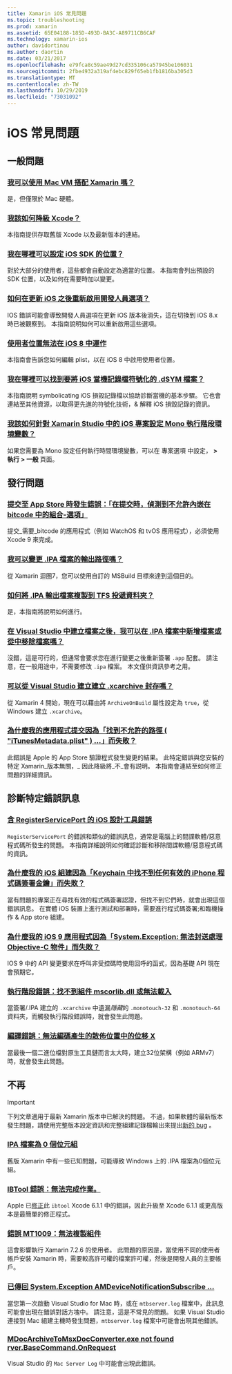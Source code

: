 ```yaml
---
title: Xamarin iOS 常見問題
ms.topic: troubleshooting
ms.prod: xamarin
ms.assetid: 65E04188-185D-493D-BA3C-A89711CB6CAF
ms.technology: xamarin-ios
author: davidortinau
ms.author: daortin
ms.date: 03/21/2017
ms.openlocfilehash: e79fca8c59ae49d27cd335106ca57945be106031
ms.sourcegitcommit: 2fbe4932a319af4ebc829f65eb1fb1816ba305d3
ms.translationtype: MT
ms.contentlocale: zh-TW
ms.lasthandoff: 10/29/2019
ms.locfileid: "73031092"
---
```

# <a name="ios-frequently-asked-questions"></a>iOS 常見問題

## <a name="general-questions"></a>一般問題

### <a name="can-i-use-a-mac-vm-with-xamarinmac-vmmd"></a>[我可以使用 Mac VM 搭配 Xamarin 嗎？](mac-vm.md)
是，但僅限於 Mac 硬體。

### <a name="how-can-i-downgrade-xcodedowngrade-xcodemd"></a>[我該如何降級 Xcode？](downgrade-xcode.md)
本指南提供存取舊版 Xcode 以及最新版本的連結。

### <a name="where-can-i-set-my-ios-sdk-locationsios-sdkmd"></a>[我在哪裡可以設定 iOS SDK 的位置？](ios-sdk.md)
對於大部分的使用者，這些都會自動設定為適當的位置。 本指南會列出預設的 SDK 位置，以及如何在需要時加以變更。

### <a name="how-can-i-reenable-developer-options-after-updating-iosupdate-developer-optionsmd"></a>[如何在更新 iOS 之後重新啟用開發人員選項？](update-developer-options.md)
IOS 錯誤可能會導致開發人員選項在更新 iOS 版本後消失，這在切換到 iOS 8.x 時已被觀察到。 本指南說明如何可以重新啟用這些選項。

### <a name="user-location-not-working-in-ios-8ios8-user-locationmd"></a>[使用者位置無法在 iOS 8 中運作](ios8-user-location.md)
本指南會告訴您如何編輯 plist，以在 iOS 8 中啟用使用者位置。

### <a name="where-can-i-find-the-dsym-file-to-symbolicate-ios-crash-logssymbolicate-ios-crashmd"></a>[我在哪裡可以找到要將 iOS 當機記錄檔符號化的 .dSYM 檔案？](symbolicate-ios-crash.md)
本指南說明 symbolicating iOS 損毀記錄檔以協助診斷當機的基本步驟。 它也會連結至其他資源，以取得更先進的符號化技術，& 解釋 iOS 損毀記錄的資訊。

### <a name="how-do-i-set-mono-runtime-environment-variables-for-ios-projects-in-xamarin-studioxs-mono-runtimemd"></a>[我該如何針對 Xamarin Studio 中的 iOS 專案設定 Mono 執行階段環境變數？](xs-mono-runtime.md)
如果您需要為 Mono 設定任何執行時間環境變數，可以在 專案選項 中設定， **> 執行 > 一般** 頁面。

## <a name="publishing-questions"></a>發行問題

### <a name="error-when-submitting-to-app-store-invalid-bundle---options-not-allowed-to-be-embedded-in-bitcode-are-detected-in-the-submissioninvalid-bundle-bitcodemd"></a>[提交至 App Store 時發生錯誤：「在提交時，偵測到不允許內嵌在 bitcode 中的組合-選項」](invalid-bundle-bitcode.md)

提交_需要_bitcode 的應用程式（例如 WatchOS 和 tvOS 應用程式），必須使用 Xcode 9 來完成。

### <a name="can-i-change-the-output-path-of-the-ipa-fileipa-output-pathmd"></a>[我可以變更 .IPA 檔案的輸出路徑嗎？](ipa-output-path.md)
從 Xamarin 迴圈7，您可以使用自訂的 MSBuild 目標來達到這個目的。

### <a name="how-can-i-copy-ipa-output-files-to-the-tfs-drop-folderipa-tfsmd"></a>[如何將 .IPA 輸出檔案複製到 TFS 投遞資料夾？](ipa-tfs.md)
是，本指南將說明如何進行。

### <a name="can-i-add-files-to-or-remove-files-from-an-ipa-file-after-building-it-in-visual-studiomodify-ipamd"></a>[在 Visual Studio 中建立檔案之後，我可以在 .IPA 檔案中新增檔案或從中移除檔案嗎？](modify-ipa.md)
沒錯，這是可行的，但通常會要求您在進行變更之後重新簽署 `.app` 配套。 請注意，在一般用途中，不需要修改 `.ipa` 檔案。 本文僅供資訊參考之用。

### <a name="is-it-possible-to-create-a-xcarchive-archive-from-visual-studiocreate-xcarchivemd"></a>[可以從 Visual Studio 建立建立 .xcarchive 封存嗎？](create-xcarchive.md)
從 Xamarin 4 開始，現在可以藉由將 `ArchiveOnBuild` 屬性設定為 `true`，從 Windows 建立 `.xcarchive`。

### <a name="why-does-my-app-submission-fail-with-disallowed-paths--itunesmetadataplist--found-at--itunesmetadata-disallowed-pathsmd"></a>[為什麼我的應用程式提交因為「找到不允許的路徑 ( "iTunesMetadata.plist" ) ...」而失敗？](itunesmetadata-disallowed-paths.md)
此錯誤是 Apple 的 App Store 驗證程式發生變更的結果。 此特定錯誤與您安裝的特定 Xamarin_版本無關，_ 因此降級將_不_會有説明。 本指南會連結至如何修正問題的詳細資訊。

## <a name="diagnosing-specific-error-messages"></a>診斷特定錯誤訊息

### <a name="ios-designer-error-with-registerserviceporterror-registerserviceportmd"></a>[含 RegisterServicePort 的 iOS 設計工具錯誤](error-registerserviceport.md)
`RegisterServicePort` 的錯誤和類似的錯誤訊息，通常是電腦上的間諜軟體/惡意程式碼所發生的問題。 本指南詳細說明如何確認診斷和移除間諜軟體/惡意程式碼的資訊。

### <a name="why-does-my-ios-build-fail-with-no-valid-iphone-code-signing-keys-found-in-keychainno-codesigning-keysmd"></a>[為什麼我的 iOS 組建因為「Keychain 中找不到任何有效的 iPhone 程式碼簽署金鑰」而失敗？](no-codesigning-keys.md)
當有問題的專案正在尋找有效的程式碼簽署認證，但找不到它們時，就會出現這個錯誤訊息。 在實體 iOS 裝置上進行測試和部署時，需要進行程式碼簽署;和臨機操作 & App store 組建。

### <a name="why-does-my-ios-9-app-fail-with-systemexception-failed-to-marshal-the-objective-c-objectexception-marshal-obj-cmd"></a>[為什麼我的 iOS 9 應用程式因為「System.Exception: 無法封送處理 Objective-C 物件」而失敗？](exception-marshal-obj-c.md)
IOS 9 中的 API 變更要求在呼叫非受控碼時使用回呼的函式，因為基礎 API 現在會預期它。

### <a name="runtime-error-the-assembly-mscorlibdll-was-not-found-or-could-not-be-loadederror-mscorlib-not-foundmd"></a>[執行階段錯誤：找不到組件 mscorlib.dll 或無法載入](error-mscorlib-not-found.md)
當簽署/.IPA 建立的 `.xcarchive` 中遺漏*隱藏*的 `.monotouch-32` 和 `.monotouch-64` 資料夾，而觸發執行階段錯誤時，就會發生此問題。

### <a name="compile-error-can-not-encode-offset-x-in-resulting-scattered-relocationerror-encode-offset-scattered-relocationmd"></a>[編譯錯誤：無法編碼產生的散佈位置中的位移 X](error-encode-offset-scattered-relocation.md)
當最後一個二進位檔對原生工具鏈而言太大時，建立32位架構（例如 ARMv7）時，就會發生此問題。

## <a name="deprecated"></a>不再

> [!IMPORTANT]
> 下列文章適用于最新 Xamarin 版本中已解決的問題。 不過，如果軟體的最新版本發生問題，請使用完整版本設定資訊和完整組建記錄檔輸出來提出[新的 bug](~/cross-platform/troubleshooting/questions/howto-file-bug.md) 。

### <a name="ipa-file-is-0-bytesipa-zero-bytesmd"></a>[IPA 檔案為 0 個位元組](ipa-zero-bytes.md)
舊版 Xamarin 中有一些已知問題，可能導致 Windows 上的 .IPA 檔案為0個位元組。

### <a name="ibtool-error-the-operation-couldnt-be-completederror-ibtoolmd"></a>[IBTool 錯誤：無法完成作業。](error-ibtool.md)
Apple 已[修正](https://developer.apple.com/library/ios/releasenotes/DeveloperTools/RN-Xcode/Chapters/xc6_release_notes.html)此 `ibtool` Xcode 6.1.1 中的錯誤，因此升級至 Xcode 6.1.1 或更高版本是最簡單的修正程式。

### <a name="error-mt1009-could-not-copy-the-assemblyerror-mt1009md"></a>[錯誤 MT1009：無法複製組件](error-mt1009.md)
這會影響執行 Xamarin 7.2.6 的使用者。 此問題的原因是，當使用不同的使用者帳戶安裝 Xamarin 時，需要較高許可權的檔案許可權，然後是開發人員的主要帳戶。

### <a name="systemexception-amdevicenotificationsubscribe-returned-exception-amddevicenotificationsubscribemd"></a>[已傳回 System.Exception AMDeviceNotificationSubscribe ...](exception-amddevicenotificationsubscribe.md)
當您第一次啟動 Visual Studio for Mac 時，或在 `mtbserver.log` 檔案中，此訊息可能會出現在錯誤對話方塊中。 請注意，這是不常見的問題。 如果 Visual Studio 連接到 Mac 組建主機時發生問題，`mtbserver.log` 檔案中可能會出現其他錯誤。

### <a name="mdocarchivetomsxdocconverterexe-not-found-rverbasecommandonrequestmdocarchivetomsxdocconverter-not-foundmd"></a>[MDocArchiveToMsxDocConverter.exe not found rver.BaseCommand.OnRequest](mdocarchivetomsxdocconverter-not-found.md)
Visual Studio 的 `Mac Server Log` 中可能會出現此錯誤。
